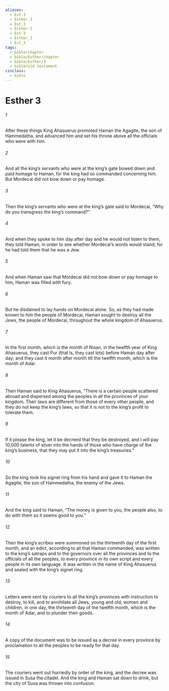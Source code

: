 ```yaml
---
aliases:
  - Est 3
  - Esther.3
  - Est.3
  - Esther-3
  - Est-3
  - Esther_3
  - Est_3
tags:
  - bible/chapter
  - bible/Esther/chapter
  - bible/Esther/3
  - bible/old testament
cssclass:
  - bible
---
```


# Esther 3

###### 1
After these things King Ahasuerus promoted Haman the Agagite, the son of Hammedatha, and advanced him and set his throne above all the officials who were with him.
###### 2
And all the king’s servants who were at the king’s gate bowed down and paid homage to Haman, for the king had so commanded concerning him. But Mordecai did not bow down or pay homage.
###### 3
Then the king’s servants who were at the king’s gate said to Mordecai, “Why do you transgress the king’s command?”
###### 4
And when they spoke to him day after day and he would not listen to them, they told Haman, in order to see whether Mordecai’s words would stand, for he had told them that he was a Jew.
###### 5
And when Haman saw that Mordecai did not bow down or pay homage to him, Haman was filled with fury.
###### 6
But he disdained to lay hands on Mordecai alone. So, as they had made known to him the people of Mordecai, Haman sought to destroy all the Jews, the people of Mordecai, throughout the whole kingdom of Ahasuerus.
###### 7
In the first month, which is the month of Nisan, in the twelfth year of King Ahasuerus, they cast Pur (that is, they cast lots) before Haman day after day; and they cast it month after month till the twelfth month, which is the month of Adar.
###### 8
Then Haman said to King Ahasuerus, “There is a certain people scattered abroad and dispersed among the peoples in all the provinces of your kingdom. Their laws are different from those of every other people, and they do not keep the king’s laws, so that it is not to the king’s profit to tolerate them.
###### 9
If it please the king, let it be decreed that they be destroyed, and I will pay 10,000 talents of silver into the hands of those who have charge of the king’s business, that they may put it into the king’s treasuries.”
###### 10
So the king took his signet ring from his hand and gave it to Haman the Agagite, the son of Hammedatha, the enemy of the Jews.
###### 11
And the king said to Haman, “The money is given to you, the people also, to do with them as it seems good to you.”
###### 12
Then the king’s scribes were summoned on the thirteenth day of the first month, and an edict, according to all that Haman commanded, was written to the king’s satraps and to the governors over all the provinces and to the officials of all the peoples, to every province in its own script and every people in its own language. It was written in the name of King Ahasuerus and sealed with the king’s signet ring.
###### 13
Letters were sent by couriers to all the king’s provinces with instruction to destroy, to kill, and to annihilate all Jews, young and old, women and children, in one day, the thirteenth day of the twelfth month, which is the month of Adar, and to plunder their goods.
###### 14
A copy of the document was to be issued as a decree in every province by proclamation to all the peoples to be ready for that day.
###### 15
The couriers went out hurriedly by order of the king, and the decree was issued in Susa the citadel. And the king and Haman sat down to drink, but the city of Susa was thrown into confusion.



